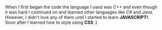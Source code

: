 When I first began the code the language I used was *C++* and even though it was hard I continued on and learned other languages like *C#* and *Java*. However, I didn't love any of them until I started to learn **JAVASCRIPT!**. Soon after I learned how to style using **CSS** :)
